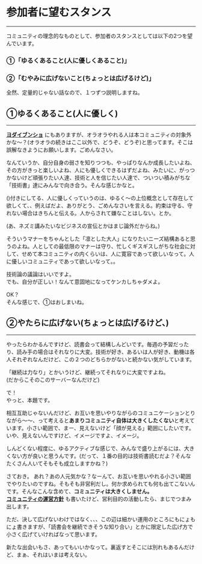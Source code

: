 # 参加者に望むスタンス
***
コミュニティの理念的なものとして、参加者のスタンスとしては以下の2つを望んでいます。  

### **①「ゆるくあること(人に優しくあること)」**  
### **②「むやみに広げないこと(ちょっとは広げるけど)」**  
  
  全然、定量的じゃない話なので、１つずつ説明しますね。 

## **①ゆるくあること(人に優しく)**
***
  **[ヨダイブンショ](https://github.com/kumegoon/dokusyokai/blob/master/%E3%83%A8%E3%83%80%E3%82%A4%E3%83%96%E3%83%B3%E3%82%B7%E3%83%A7.md)**  にもありますが、オラオラやれる人は本コミュニティの対象外かな〜？(オラオラの続きはここ以外で、どうぞ、どうぞ)と思ってます。そこは誤解なきようにお願いします。ごめんなさい。

  なんていうか、自分自身の弱さを知りつつも、やっぱりなんか成長したいよね、その方がきっと楽しいよね、人にも優しくできるはずだよね、みたいに、がっつかないけど頑張りたい人達、技術と人を信じたい人達で、ついつい積みがちな「技術書」達にみんなで向き合う。そんな感じかなと。

  ()付きにしてる、人に優しくっていうのは、ゆるく〜の上位概念として存在して欲しくて、、例えばだよ、ありがとう、ごめんなさいを言える。約束は守る、守れない場合はきちんと伝える。人からされて嫌なことはしない。とか。
  
  (あ、ネズミ講みたいなビジネスの宣伝とかはまじ論外だからね。)
  
  そういうマナーをちゃんとした「凛とした大人」になりたいニーズ結構あると思うのよね。人としての最低限のマナーは守り、忙しくギスギスしがちな社会に対して、せめて本コミュニティの内くらいは、人に寛容であって欲しいなって。人に優しいコミュニティであって欲しいなって。。
  
  技術論の議論はいいですよ。  
  でも、自分が正しい！なんて意固地になってケンカしちゃダメよ。
  
  OK？  
  そんな感じで、①はおしまいね。

## **②やたらに広げない(ちょっとは広げるけど、)**
***
  やったらわかるんですけど、読書会って結構しんどいです。毎週の予習だったり、読み手の場合はそれなりに大変。技術が好き、あるいは人が好き、動機は各人それぞれなんだけど、この２つのどちらかがないと続かない気がしています。  
  
  「継続は力なり」とかいうけど、継続ってそれなりに大変ですよね。  
   (だからこそのこのサーバーなんだけど)
  
  で！  
  やっと、本題です。
  
  相互互助じゃないんだけど、お互いを思いやりながらのコミュニケーションとりながら〜〜、って考えると**あまりコミュニティ自体は大きくしたくない**と考えています。小さい範囲で、まー、見えないけど「顔が見える」範囲にしたいです。いや、見えないんですけど、イメージですよ、イメージ。
  
  しんどくない程度に、ゆるアクティブな感じで、みんなで盛り上がるには、大きくない方が良いと思うんです。(だって、１番の目的は技術書読むだよ？そんなたくさん人いてそもそも成立しますかね？)
  
  さておき。
  あれ？あの人元気かな？なーんて、お互いを思いやれる小さい範囲でやりたいのですね。そもそも非営利だし。何か求められても何も出てこないんです。そんなこんな含めて、**コミュニティは大きくしません。**  
  **[コミュニティの運営方針](https://github.com/kumegoon/dokusyokai/blob/master/%E3%82%B3%E3%83%9F%E3%83%A5%E3%83%8B%E3%83%86%E3%82%A3%E3%81%AB%E3%81%A4%E3%81%84%E3%81%A6.md)**  も書いたけど、営利目的の活動したら、まじでつまみ出します。
  
  ただ、決して広げないわけではなく、、、この辺は細かい運用のところにもにょもにょ書きますが、「読書会を継続できそうな知り合い」とかに限定した広げ方で小さく広げていければなって思います。
  
  新たな出会いもさ、あってもいいかなって。裏返すとそこには別れもあるんだけど、まぁ、それはいまは考えない。